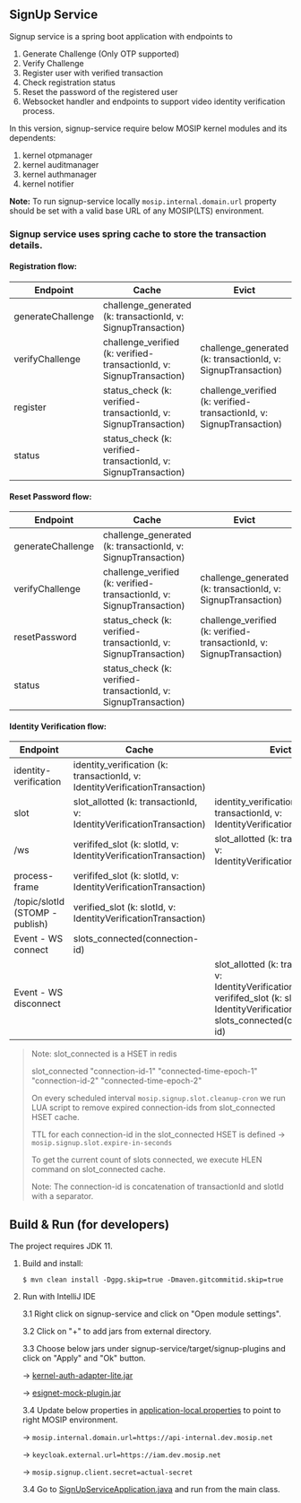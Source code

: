 ## SignUp Service

Signup service is a spring boot application with endpoints to

1. Generate Challenge (Only OTP supported)
2. Verify Challenge
3. Register user with verified transaction
4. Check registration status
5. Reset the password of the registered user
6. Websocket handler and endpoints to support video identity verification process.

In this version, signup-service require below MOSIP kernel modules and its dependents:
1. kernel otpmanager
2. kernel auditmanager
3. kernel authmanager
4. kernel notifier

**Note:** To run signup-service locally `mosip.internal.domain.url` property should be set with a valid base URL of any MOSIP(LTS) environment.

### Signup service uses spring cache to store the transaction details.

#### Registration flow:

| Endpoint          | Cache                                                                | Evict                                                                |
|-------------------|----------------------------------------------------------------------|----------------------------------------------------------------------|
| generateChallenge | challenge_generated (k: transactionId, v: SignupTransaction)         |                                                                      |
| verifyChallenge   | challenge_verified (k: verified-transactionId, v: SignupTransaction) | challenge_generated (k: transactionId, v: SignupTransaction)         |
| register          | status_check (k: verified-transactionId, v: SignupTransaction)       | challenge_verified (k: verified-transactionId, v: SignupTransaction) |
| status            | status_check (k: verified-transactionId, v: SignupTransaction)       |                                                                      |

#### Reset Password flow:

| Endpoint          | Cache                                                                | Evict                                                                |
|-------------------|----------------------------------------------------------------------|----------------------------------------------------------------------|
| generateChallenge | challenge_generated (k: transactionId, v: SignupTransaction)         |                                                                      |
| verifyChallenge   | challenge_verified (k: verified-transactionId, v: SignupTransaction) | challenge_generated (k: transactionId, v: SignupTransaction)         |
| resetPassword     | status_check (k: verified-transactionId, v: SignupTransaction)       | challenge_verified (k: verified-transactionId, v: SignupTransaction) |
| status            | status_check (k: verified-transactionId, v: SignupTransaction)       |                                                                      |


#### Identity Verification flow:

| Endpoint                        | Cache                                                                    | Evict                                                                                                                                                                        |
|---------------------------------|--------------------------------------------------------------------------|------------------------------------------------------------------------------------------------------------------------------------------------------------------------------|
| identity-verification           | identity_verification (k: transactionId, v: IdentityVerificationTransaction) |                                                                                                                                                                              |
| slot                            | slot_allotted (k: transactionId, v: IdentityVerificationTransaction)     | identity_verification (k: transactionId, v: IdentityVerificationTransaction)                                                                                                 |
| /ws                             | verififed_slot (k: slotId, v: IdentityVerificationTransaction)           | slot_allotted (k: transactionId, v: IdentityVerificationTransaction)                                                                                                         |
| process-frame                   | verififed_slot (k: slotId, v: IdentityVerificationTransaction)           |                                                                                                                                                                              |
| /topic/slotId (STOMP - publish) | verified_slot (k: slotId, v: IdentityVerificationTransaction)            |                                                                                                                                                                              |
| Event - WS connect              | slots_connected(connection-id)                                   |                                                                                                                                                                              |
| Event - WS disconnect           |                                                                          | slot_allotted (k: transactionId, v: IdentityVerificationTransaction)  <br/>verififed_slot (k: slotId, v: IdentityVerificationTransaction) <br/>slots_connected(connection-id) |


> Note: slot_connected is a HSET in redis
> 
> slot_connected "connection-id-1" "connected-time-epoch-1" "connection-id-2" "connected-time-epoch-2"
> 
> On every scheduled interval `mosip.signup.slot.cleanup-cron` we run LUA script to remove expired connection-ids from slot_connected HSET cache.
> 
> TTL for each connection-id in the slot_connected HSET is defined -> `mosip.signup.slot.expire-in-seconds`
> 
> To get the current count of slots connected, we execute HLEN command on slot_connected cache.
> 
> Note: The connection-id is concatenation of transactionId and slotId with a separator.


## Build & Run (for developers)
The project requires JDK 11.
1. Build and install:
    ```
    $ mvn clean install -Dgpg.skip=true -Dmaven.gitcommitid.skip=true
    ```
2. Run with IntelliJ IDE

   3.1 Right click on signup-service and click on "Open module settings".

   3.2 Click on "+" to add jars from external directory.

   3.3 Choose below jars under signup-service/target/signup-plugins and click on "Apply" and "Ok" button.

      -> [kernel-auth-adapter-lite.jar](target/signup-plugins/kernel-auth-adapter-lite.jar)

      -> [esignet-mock-plugin.jar](target/signup-plugins/esignet-mock-plugin.jar)
   
   3.4 Update below properties in [application-local.properties](src/main/resources/application-local.properties) to point to right MOSIP environment.

      -> `mosip.internal.domain.url=https://api-internal.dev.mosip.net`

      -> `keycloak.external.url=https://iam.dev.mosip.net`

      -> `mosip.signup.client.secret=actual-secret`

   3.4 Go to [SignUpServiceApplication.java](src/main/java/io/mosip/signup/SignUpServiceApplication.java) and run from the main class.

